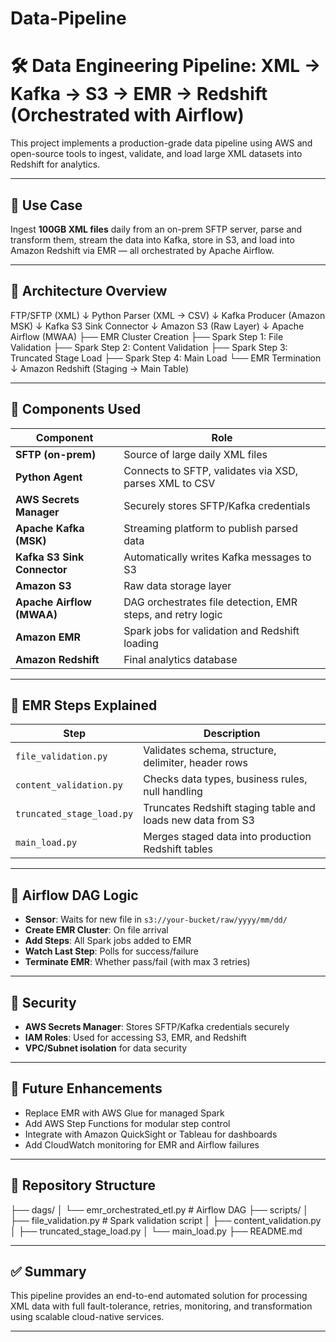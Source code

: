# Data-Pipeline

# 🛠️ Data Engineering Pipeline: XML → Kafka → S3 → EMR → Redshift (Orchestrated with Airflow)

This project implements a production-grade data pipeline using AWS and open-source tools to ingest, validate, and load large XML datasets into Redshift for analytics.

---

## 📌 Use Case

Ingest **100GB XML files** daily from an on-prem SFTP server, parse and transform them, stream the data into Kafka, store in S3, and load into Amazon Redshift via EMR — all orchestrated by Apache Airflow.

---

## 🧱 Architecture Overview

FTP/SFTP (XML)
↓
Python Parser (XML → CSV)
↓
Kafka Producer (Amazon MSK)
↓
Kafka S3 Sink Connector
↓
Amazon S3 (Raw Layer)
↓
Apache Airflow (MWAA)
├── EMR Cluster Creation
├── Spark Step 1: File Validation
├── Spark Step 2: Content Validation
├── Spark Step 3: Truncated Stage Load
├── Spark Step 4: Main Load
└── EMR Termination
↓
Amazon Redshift (Staging → Main Table)


---

## 🔗 Components Used

| Component            | Role                                                                 |
|----------------------|----------------------------------------------------------------------|
| **SFTP (on-prem)**   | Source of large daily XML files                                      |
| **Python Agent**     | Connects to SFTP, validates via XSD, parses XML to CSV               |
| **AWS Secrets Manager** | Securely stores SFTP/Kafka credentials                          |
| **Apache Kafka (MSK)** | Streaming platform to publish parsed data                        |
| **Kafka S3 Sink Connector** | Automatically writes Kafka messages to S3                    |
| **Amazon S3**        | Raw data storage layer                                               |
| **Apache Airflow (MWAA)** | DAG orchestrates file detection, EMR steps, and retry logic     |
| **Amazon EMR**       | Spark jobs for validation and Redshift loading                      |
| **Amazon Redshift**  | Final analytics database                                             |

---

## 🧪 EMR Steps Explained

| Step                   | Description                                                                 |
|------------------------|-----------------------------------------------------------------------------|
| `file_validation.py`   | Validates schema, structure, delimiter, header rows                        |
| `content_validation.py`| Checks data types, business rules, null handling                           |
| `truncated_stage_load.py` | Truncates Redshift staging table and loads new data from S3            |
| `main_load.py`         | Merges staged data into production Redshift tables                         |

---

## 📜 Airflow DAG Logic

- **Sensor**: Waits for new file in `s3://your-bucket/raw/yyyy/mm/dd/`
- **Create EMR Cluster**: On file arrival
- **Add Steps**: All Spark jobs added to EMR
- **Watch Last Step**: Polls for success/failure
- **Terminate EMR**: Whether pass/fail (with max 3 retries)

---

## 🔐 Security

- **AWS Secrets Manager**: Stores SFTP/Kafka credentials securely
- **IAM Roles**: Used for accessing S3, EMR, and Redshift
- **VPC/Subnet isolation** for data security

---

## 🧰 Future Enhancements

- Replace EMR with AWS Glue for managed Spark
- Add AWS Step Functions for modular step control
- Integrate with Amazon QuickSight or Tableau for dashboards
- Add CloudWatch monitoring for EMR and Airflow failures

---

## 📂 Repository Structure

├── dags/
│ └── emr_orchestrated_etl.py # Airflow DAG
├── scripts/
│ ├── file_validation.py # Spark validation script
│ ├── content_validation.py
│ ├── truncated_stage_load.py
│ └── main_load.py
├── README.md



---

## ✅ Summary

This pipeline provides an end-to-end automated solution for processing XML data with full fault-tolerance, retries, monitoring, and transformation using scalable cloud-native services.

---
